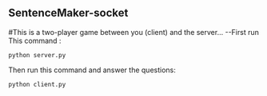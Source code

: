 ## SentenceMaker-socket
#This is a two-player game between you (client) and the server...
 --First run This command :
```
python server.py
```
Then run this command and answer the questions:
```
python client.py
```
